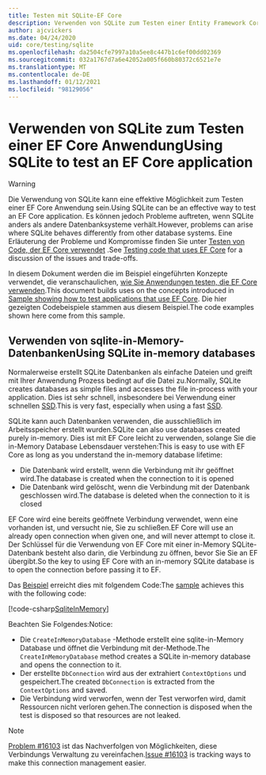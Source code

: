 ```yaml
---
title: Testen mit SQLite-EF Core
description: Verwenden von SQLite zum Testen einer Entity Framework Core Anwendung
author: ajcvickers
ms.date: 04/24/2020
uid: core/testing/sqlite
ms.openlocfilehash: da2504cfe7997a10a5ee8c447b1c6ef00dd02369
ms.sourcegitcommit: 032a1767d7a6e42052a005f660b80372c6521e7e
ms.translationtype: MT
ms.contentlocale: de-DE
ms.lasthandoff: 01/12/2021
ms.locfileid: "98129056"
---
```

# <a name="using-sqlite-to-test-an-ef-core-application"></a><span data-ttu-id="cf7b7-103">Verwenden von SQLite zum Testen einer EF Core Anwendung</span><span class="sxs-lookup"><span data-stu-id="cf7b7-103">Using SQLite to test an EF Core application</span></span>

> [!WARNING]
> <span data-ttu-id="cf7b7-104">Die Verwendung von SQLite kann eine effektive Möglichkeit zum Testen einer EF Core Anwendung sein.</span><span class="sxs-lookup"><span data-stu-id="cf7b7-104">Using SQLite can be an effective way to test an EF Core application.</span></span>
> <span data-ttu-id="cf7b7-105">Es können jedoch Probleme auftreten, wenn SQLite anders als andere Datenbanksysteme verhält.</span><span class="sxs-lookup"><span data-stu-id="cf7b7-105">However, problems can arise where SQLite behaves differently from other database systems.</span></span>
> <span data-ttu-id="cf7b7-106">Eine Erläuterung der Probleme und Kompromisse finden Sie unter [Testen von Code, der EF Core verwendet](xref:core/testing/index) .</span><span class="sxs-lookup"><span data-stu-id="cf7b7-106">See [Testing code that uses EF Core](xref:core/testing/index) for a discussion of the issues and trade-offs.</span></span>

<span data-ttu-id="cf7b7-107">In diesem Dokument werden die im Beispiel eingeführten Konzepte verwendet, die veranschaulichen, [wie Sie Anwendungen testen, die EF Core verwenden](xref:core/testing/testing-sample).</span><span class="sxs-lookup"><span data-stu-id="cf7b7-107">This document builds uses on the concepts introduced in [Sample showing how to test applications that use EF Core](xref:core/testing/testing-sample).</span></span>
<span data-ttu-id="cf7b7-108">Die hier gezeigten Codebeispiele stammen aus diesem Beispiel.</span><span class="sxs-lookup"><span data-stu-id="cf7b7-108">The code examples shown here come from this sample.</span></span>

## <a name="using-sqlite-in-memory-databases"></a><span data-ttu-id="cf7b7-109">Verwenden von sqlite-in-Memory-Datenbanken</span><span class="sxs-lookup"><span data-stu-id="cf7b7-109">Using SQLite in-memory databases</span></span>

<span data-ttu-id="cf7b7-110">Normalerweise erstellt SQLite Datenbanken als einfache Dateien und greift mit Ihrer Anwendung Prozess bedingt auf die Datei zu.</span><span class="sxs-lookup"><span data-stu-id="cf7b7-110">Normally, SQLite creates databases as simple files and accesses the file in-process with your application.</span></span>
<span data-ttu-id="cf7b7-111">Dies ist sehr schnell, insbesondere bei Verwendung einer schnellen [SSD](https://en.wikipedia.org/wiki/Solid-state_drive).</span><span class="sxs-lookup"><span data-stu-id="cf7b7-111">This is very fast, especially when using a fast [SSD](https://en.wikipedia.org/wiki/Solid-state_drive).</span></span>

<span data-ttu-id="cf7b7-112">SQLite kann auch Datenbanken verwenden, die ausschließlich im Arbeitsspeicher erstellt wurden.</span><span class="sxs-lookup"><span data-stu-id="cf7b7-112">SQLite can also use databases created purely in-memory.</span></span>
<span data-ttu-id="cf7b7-113">Dies ist mit EF Core leicht zu verwenden, solange Sie die in-Memory Database Lebensdauer verstehen:</span><span class="sxs-lookup"><span data-stu-id="cf7b7-113">This is easy to use with EF Core as long as you understand the in-memory database lifetime:</span></span>

* <span data-ttu-id="cf7b7-114">Die Datenbank wird erstellt, wenn die Verbindung mit ihr geöffnet wird.</span><span class="sxs-lookup"><span data-stu-id="cf7b7-114">The database is created when the connection to it is opened</span></span>
* <span data-ttu-id="cf7b7-115">Die Datenbank wird gelöscht, wenn die Verbindung mit der Datenbank geschlossen wird.</span><span class="sxs-lookup"><span data-stu-id="cf7b7-115">The database is deleted when the connection to it is closed</span></span>

<span data-ttu-id="cf7b7-116">EF Core wird eine bereits geöffnete Verbindung verwendet, wenn eine vorhanden ist, und versucht nie, Sie zu schließen.</span><span class="sxs-lookup"><span data-stu-id="cf7b7-116">EF Core will use an already open connection when given one, and will never attempt to close it.</span></span>
<span data-ttu-id="cf7b7-117">Der Schlüssel für die Verwendung von EF Core mit einer in-Memory SQLite-Datenbank besteht also darin, die Verbindung zu öffnen, bevor Sie Sie an EF übergibt.</span><span class="sxs-lookup"><span data-stu-id="cf7b7-117">So the key to using EF Core with an in-memory SQLite database is to open the connection before passing it to EF.</span></span>

<span data-ttu-id="cf7b7-118">Das [Beispiel](xref:core/testing/testing-sample) erreicht dies mit folgendem Code:</span><span class="sxs-lookup"><span data-stu-id="cf7b7-118">The [sample](xref:core/testing/testing-sample) achieves this with the following code:</span></span>

[!code-csharp[SqliteInMemory](../../../samples/core/Miscellaneous/Testing/ItemsWebApi/Tests/SqliteInMemoryItemsControllerTest.cs?name=SqliteInMemory)]

<span data-ttu-id="cf7b7-119">Beachten Sie Folgendes:</span><span class="sxs-lookup"><span data-stu-id="cf7b7-119">Notice:</span></span>

* <span data-ttu-id="cf7b7-120">Die `CreateInMemoryDatabase` -Methode erstellt eine sqlite-in-Memory Database und öffnet die Verbindung mit der-Methode.</span><span class="sxs-lookup"><span data-stu-id="cf7b7-120">The `CreateInMemoryDatabase` method creates a SQLite in-memory database and opens the connection to it.</span></span>
* <span data-ttu-id="cf7b7-121">Der erstellte `DbConnection` wird aus der extrahiert `ContextOptions` und gespeichert.</span><span class="sxs-lookup"><span data-stu-id="cf7b7-121">The created `DbConnection` is extracted from the `ContextOptions` and saved.</span></span>
* <span data-ttu-id="cf7b7-122">Die Verbindung wird verworfen, wenn der Test verworfen wird, damit Ressourcen nicht verloren gehen.</span><span class="sxs-lookup"><span data-stu-id="cf7b7-122">The connection is disposed when the test is disposed so that resources are not leaked.</span></span>

> [!NOTE]
> <span data-ttu-id="cf7b7-123">[Problem #16103](https://github.com/dotnet/efcore/issues/16103) ist das Nachverfolgen von Möglichkeiten, diese Verbindungs Verwaltung zu vereinfachen.</span><span class="sxs-lookup"><span data-stu-id="cf7b7-123">[Issue #16103](https://github.com/dotnet/efcore/issues/16103) is tracking ways to make this connection management easier.</span></span>
